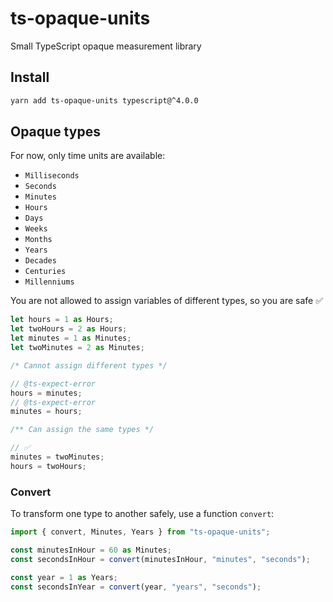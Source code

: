 # ts-opaque-units

Small TypeScript opaque measurement library

## Install

```bash
yarn add ts-opaque-units typescript@^4.0.0
```

## Opaque types

For now, only time units are available:

- `Milliseconds`
- `Seconds`
- `Minutes`
- `Hours`
- `Days`
- `Weeks`
- `Months`
- `Years`
- `Decades`
- `Centuries`
- `Millenniums`

You are not allowed to assign variables of different types, so you are safe ✅

```ts
let hours = 1 as Hours;
let twoHours = 2 as Hours;
let minutes = 1 as Minutes;
let twoMinutes = 2 as Minutes;

/* Cannot assign different types */

// @ts-expect-error
hours = minutes;
// @ts-expect-error
minutes = hours;

/** Can assign the same types */

// ✅
minutes = twoMinutes;
hours = twoHours;
```

### Convert

To transform one type to another safely, use a function `convert`:

```ts
import { convert, Minutes, Years } from "ts-opaque-units";

const minutesInHour = 60 as Minutes;
const secondsInHour = convert(minutesInHour, "minutes", "seconds");

const year = 1 as Years;
const secondsInYear = convert(year, "years", "seconds");
```
